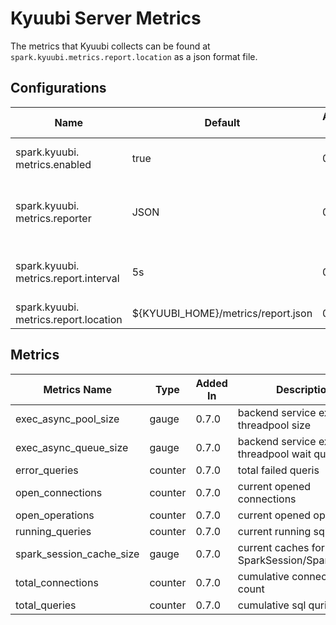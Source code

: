 # Kyuubi Server Metrics

The metrics that Kyuubi collects can be found at `spark.kyuubi.metrics.report.location` as a json format file.

## Configurations

Name|Default|Added In|Description
---|---|---|---
spark.kyuubi.<br />metrics.enabled|true|0.7.0|Whether to enable kyuubi metrics system
spark.kyuubi.<br />metrics.reporter|JSON|0.7.0|Comma separated list of reporters for kyuubi metrics system, candidates: JMX,CONSOLE,JSON
spark.kyuubi.<br />metrics.report.interval|5s|0.7.0|How often should report metrics to json/console. no effect on JMX
spark.kyuubi.<br />metrics.report.location|${KYUUBI_HOME}/metrics/report.json|0.7.0|Where the json metrics file located


## Metrics

Metrics Name|Type|Added In|Description
---|---|---|---
exec_async_pool_size|gauge|0.7.0| backend service executive threadpool size
exec_async_queue_size|gauge|0.7.0| backend service executive threadpool wait queue size
error_queries|counter|0.7.0| total failed queris
open_connections|counter|0.7.0| current opened connections
open_operations|counter|0.7.0| current opened operations
running_queries|counter|0.7.0| current running sql queries
spark_session_cache_size|gauge|0.7.0| current caches for SparkSession/SparkContext
total_connections|counter|0.7.0| cumulative connection count
total_queries|counter|0.7.0| cumulative sql quries 
